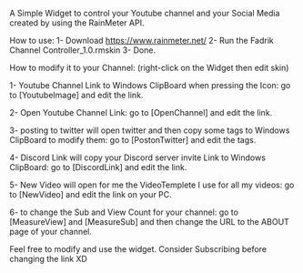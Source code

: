 A Simple Widget to control your Youtube channel and your Social Media created by using the RainMeter API.

How to use: 1- Download https://www.rainmeter.net/ 2- Run the Fadrik Channel Controller_1.0.rmskin 3- Done.

How to modify it to your Channel: (right-click on the Widget then edit skin)


1- Youtube Channel Link to Windows ClipBoard when pressing the Icon: go to [YoutubeImage] and edit the link.


2- Open Youtube Channel Link: go to [OpenChannel] and edit the link.


3- posting to twitter will open twitter and then copy some tags to Windows ClipBoard to modify them: go to [PostonTwitter] and edit the tags.


4- Discord Link will copy your Discord server invite Link to Windows ClipBoard: go to [DiscordLink] and edit the link.


5- New Video will open for me the VideoTemplete I use for all my videos: go to [NewVideo] and edit the link on your PC.


6- to change the Sub and View Count for your channel: go to [MeasureView] and [MeasureSub] and then change the URL to the ABOUT page of your channel.



Feel free to modify and use the widget. Consider Subscribing before changing the link XD
